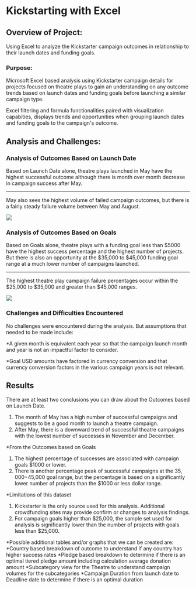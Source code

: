 # Kickstarting with Excel

## Overview of Project:

Using Excel to analyze the Kickstarter campaign outcomes in relationship to their launch dates and funding goals.

### Purpose:

Microsoft Excel based analysis using Kickstarter campaign details for projects focused on theatre plays to gain an understanding on any outcome trends based on launch dates and funding goals before launching a similar campaign type. 

Excel filtering and formula functionalities paired with visualization capabities, displays trends and opportunities when grouping launch dates and funding goals to the campaign's outcome.

## Analysis and Challenges:

### Analysis of Outcomes Based on Launch Date

Based on Launch Date alone, theatre plays launched in May have the highest successful outcome although there is month over month decrease in campaign success after May.

---
May also sees the highest volume of failed campaign outcomes, but there is a fairly steady failure volume between May and August.  

![](Theatre_Outcomes_vs_Launch)

### Analysis of Outcomes Based on Goals

Based on Goals alone, theatre plays with a funding goal less than $5000 have the highest success percentage and the highest number of projects.  But there is also an opportunity at the $35,000 to $45,000 funding goal range at a much lower number of campaigns launched.

---
The highest theatre play campaign failure percentages occur within the $25,000 to $35,000 and greater than $45,000 ranges.

![](Outcomes_vs_Goals)

### Challenges and Difficulties Encountered

No challenges were encountered during the analysis. But assumptions that needed to be made include:

*A given month is equivalent each year so that the campaign launch month and year is not an impactful factor to consider.

*Goal USD amounts have factored in currency conversion and that currency conversion factors in the various campaign years is not relevant.


## Results

There are at least two conclusions you can draw about the Outcomes based on Launch Date.

1) The month of May has a high number of successful campaigns and suggests to be a good month to launch a theatre campaign.
2) After May, there is a downward trend of successful theatre campaigns with the lowest number of successes in November and December.

*From the Outcomes based on Goals
1) The highest percentage of successes are associated with campaign goals $1000 or lower.
2) There is another percentage peak of successful campaigns at the $35,000-$45,000 goal range, but the percentage is based on a significantly lower number of projects than the $1000 or less dollar range.

*Limitations of this dataset
1) Kickstarter is the only source used for this analysis.  Additional crowdfunding sites may provide confirm or changes to analysis findings.
2) For campaign goals higher than $25,000, the sample set used for analysis is significantly lower than the number of projects with goals less than $25,000.

*Possible additional tables and/or graphs that we can be created are:
*Country based breakdown of outcome to understand if any country has higher success rates
*Pledge based breakdown to determine if there is an optimal tiered pledge amount including calculation average donation amount
*Subcategory view for the Theatre to understand campaign volumes for the subcategories
*Campaign Duration from launch date to Deadline date to determine if there is an optimal duration
